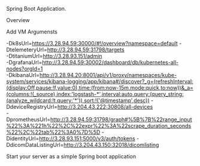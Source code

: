 Spring Boot Application.

Overview

Add VM Argumensts

-Dk8sUrl=https://3.28.94.59:30000/#!/overview?namespace=default 
-DtelemeteryUrl=http://3.28.94.59:31798/targets  
-DtitaniumUrl=http://3.28.93.151/admin  
-DgrafanaUrl=http://3.28.94.59:30002/dashboard/db/kubernetes-all-nodes?orgId=1  
-DkibanaUrl=http://3.28.94.20:8001/api/v1/proxy/namespaces/kube-system/services/kibana-logging/app/kibana#/discover?_g=(refreshInterval:(display:Off,pause:!f,value:0),time:(from:now-15m,mode:quick,to:now))&_a=(columns:!(_source),index:'logstash-*',interval:auto,query:(query_string:(analyze_wildcard:!t,query:'*')),sort:!('@timestamp',desc)) 
-DdeviceRegistryUrl=http://3.204.43.222:30808/all-devices  
-DprometheusUrl=http://3.28.94.59:31798/graph#%5B%7B%22range_input%22%3A%221h%22%2C%22expr%22%3A%22scrape_duration_seconds%22%2C%22tab%22%3A0%7D%5D
-DidentityUrl=http://3.28.93.151:5000/v3/auth/tokens -DdicomDataListingUrl=http://3.204.43.150:32018/dicomlisting

Start your server as a simple Spring boot  application